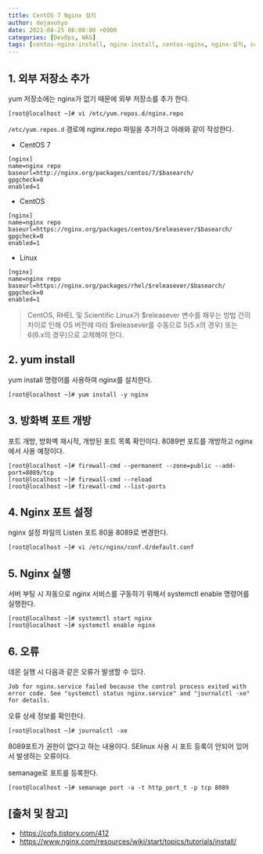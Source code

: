 ```yaml
---
title: CentOS 7 Nginx 설치
author: dejavuhyo
date: 2021-08-25 06:00:00 +0900
categories: [DevOps, WAS]
tags: [centos-nginx-install, nginx-install, centos-nginx, nginx-설치, centos-nginx-설치]
---
```


## 1. 외부 저장소 추가
yum 저장소에는 nginx가 없기 때문에 외부 저장소를 추가 한다.

```shell
[root@localhost ~]# vi /etc/yum.repos.d/nginx.repo
```

```/etc/yum.repos.d``` 경로에 nginx.repo 파일을 추가하고 아래와 같이 작성한다.

* CentOS 7

```text
[nginx]
name=nginx repo
baseurl=http://nginx.org/packages/centos/7/$basearch/
gpgcheck=0
enabled=1
```

* CentOS

```text
[nginx]
name=nginx repo
baseurl=https://nginx.org/packages/centos/$releasever/$basearch/
gpgcheck=0
enabled=1
```

* Linux

```text
[nginx]
name=nginx repo
baseurl=https://nginx.org/packages/rhel/$releasever/$basearch/
gpgcheck=0
enabled=1
```

> CentOS, RHEL 및 Scientific Linux가 $releasever 변수를 채우는 방법 간의 차이로 인해 OS 버전에 따라 $releasever를 수동으로 5(5.x의 경우) 또는 6(6.x의 경우)으로 교체해야 한다.

## 2. yum install
yum install 명령어를 사용하여 nginx를 설치한다.

```shell
[root@localhost ~]# yum install -y nginx
```

## 3. 방화벽 포트 개방
포트 개방, 방화벽 재시작, 개방된 포트 목록 확인이다. 8089번 포트를 개방하고 nginx에서 사용 예정이다.

```shell
[root@localhost ~]# firewall-cmd --permanent --zone=public --add-port=8089/tcp
[root@localhost ~]# firewall-cmd --reload
[root@localhost ~]# firewall-cmd --list-ports
```

## 4. Nginx 포트 설정
nginx 설정 파일의 Listen 포트 80을 8089로 변경한다.

```shell
[root@localhost ~]# vi /etc/nginx/conf.d/default.conf
```

## 5. Nginx 실행
서버 부팅 시 자동으로 nginx 서비스를 구동하기 위해서 systemctl enable 명령어를 실행한다.

```shell
[root@localhost ~]# systemctl start nginx
[root@localhost ~]# systemctl enable nginx
```

## 6. 오류
데몬 실행 시 다음과 같은 오류가 발생할 수 있다.

```text
Job for nginx.service failed because the control process exited with error code. See "systemctl status nginx.service" and "journalctl -xe" for details.
```

오류 상세 정보를 확인한다.

```shell
[root@localhost ~]# journalctl -xe
```

8089포트가 권한이 없다고 하는 내용이다. SElinux 사용 시 포트 등록이 안되어 있어서 발생하는 오류이다.

semanage로 포트를 등록한다.

```shell
[root@localhost ~]# semanage port -a -t http_port_t -p tcp 8089
```

## [출처 및 참고]
* <https://cofs.tistory.com/412>
* <https://www.nginx.com/resources/wiki/start/topics/tutorials/install/>
